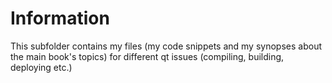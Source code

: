 Information
===========

This subfolder contains my files (my code snippets and my synopses about the main book's topics) 
for different qt issues (compiling, building, deploying etc.)

